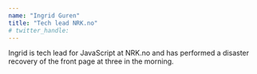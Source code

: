 ```yaml
---
name: "Ingrid Guren"
title: "Tech lead NRK.no"
# twitter_handle: 
---
```

Ingrid is tech lead for JavaScript at NRK.no and has performed a disaster recovery of the front page at three in the morning.
